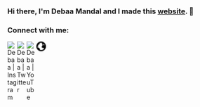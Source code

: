 ### Hi there, I'm Debaa Mandal and I made this [website]. 👋

### Connect with me:

[<img align="left" alt="Debaa | Instagram" width="22px" src="https://cdn.jsdelivr.net/npm/simple-icons@v3/icons/instagram.svg" />][instagram]
[<img align="left" alt="Debaa | Twitter" width="22px" src="https://cdn.jsdelivr.net/npm/simple-icons@v3/icons/twitter.svg" />][twitter]
[<img align="left" alt="Debaa | YouTube" width="22px" src="https://cdn.jsdelivr.net/npm/simple-icons@v3/icons/youtube.svg" />][youtube]
[<img align="left" alt="debaa.online" width="22px" src="https://raw.githubusercontent.com/iconic/open-iconic/master/svg/globe.svg" />][website]

<br />

[instagram]: https://instagram.com/devcmon/
[twitter]: https://twitter.com/devcmon
[youtube]: https://www.youtube.com/channel/UCLkE0v2bUmjUwU-stcJpksQ
[website]: https://portfolio.debaa.online/